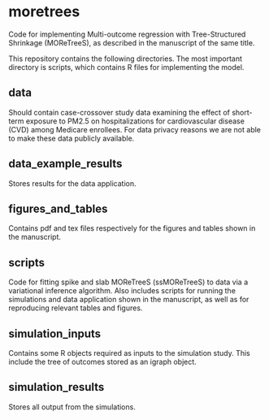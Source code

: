 # moretrees
Code for implementing Multi-outcome regression with Tree-Structured Shrinkage (MOReTreeS), as described in the manuscript of the same title.

This repository contains the following directories. The most important directory is scripts, which contains R files for implementing the model.

## data
Should contain case-crossover study data examining the effect of short-term exposure to PM2.5 on hospitalizations for cardiovascular disease (CVD) among Medicare enrollees. For data privacy reasons we are not able to make these data publicly available.

## data_example_results
Stores results for the data application.

## figures_and_tables
Contains pdf and tex files respectively for the figures and tables shown in the manuscript.

## scripts
Code for fitting spike and slab MOReTreeS (ssMOReTreeS) to data via a variational inference algorithm. Also includes scripts for running the simulations and data application shown in the manuscript, as well as for reproducing relevant tables and figures.

## simulation_inputs
Contains some R objects required as inputs to the simulation study. This include the tree of outcomes stored as an igraph object.

## simulation_results
Stores all output from the simulations.

